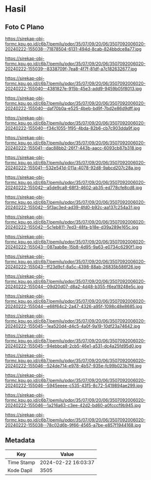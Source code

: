 # Hasil

## Foto C Plano

https://sirekap-obj-formc.kpu.go.id/c6b7/pemilu/pdpr/35/07/09/20/06/3507092006020-20240222-155038--71878504-6131-494d-8cab-824bbdce8a77.jpg

https://sirekap-obj-formc.kpu.go.id/c6b7/pemilu/pdpr/35/07/09/20/06/3507092006020-20240222-155039--8338709f-7ea8-4f7f-81df-a7c182632677.jpg

https://sirekap-obj-formc.kpu.go.id/c6b7/pemilu/pdpr/35/07/09/20/06/3507092006020-20240222-155040--4381827e-915b-45e3-add9-9459b05f8013.jpg

https://sirekap-obj-formc.kpu.go.id/c6b7/pemilu/pdpr/35/07/09/20/06/3507092006020-20240222-155040--daf70b0a-e525-4beb-bd9f-7bd2e86d9dff.jpg

https://sirekap-obj-formc.kpu.go.id/c6b7/pemilu/pdpr/35/07/09/20/06/3507092006020-20240222-155040--f34c1055-1f95-4bda-82b6-cb7c903dda9f.jpg

https://sirekap-obj-formc.kpu.go.id/c6b7/pemilu/pdpr/35/07/09/20/06/3507092006020-20240222-155041--dac88bb2-26f7-443b-aacc-6093cb87b318.jpg

https://sirekap-obj-formc.kpu.go.id/c6b7/pemilu/pdpr/35/07/09/20/06/3507092006020-20240222-155041--532e541d-011a-4078-92d8-9abcd207c28a.jpg

https://sirekap-obj-formc.kpu.go.id/c6b7/pemilu/pdpr/35/07/09/20/06/3507092006020-20240222-155042--a5de9ca8-68f3-4602-ab35-ed778cfe8cd8.jpg

https://sirekap-obj-formc.kpu.go.id/c6b7/pemilu/pdpr/35/07/09/20/06/3507092006020-20240222-155042--5f3ac3ed-ad39-4fd0-b92c-aa137c254a31.jpg

https://sirekap-obj-formc.kpu.go.id/c6b7/pemilu/pdpr/35/07/09/20/06/3507092006020-20240222-155042--5c1eb811-7ed3-48fa-b18e-d39a289e165c.jpg

https://sirekap-obj-formc.kpu.go.id/c6b7/pemilu/pdpr/35/07/09/20/06/3507092006020-20240222-155043--087aab8e-15b8-4d95-9a63-e0734c6290f1.jpg

https://sirekap-obj-formc.kpu.go.id/c6b7/pemilu/pdpr/35/07/09/20/06/3507092006020-20240222-155043--ff23d9cf-8a5c-4398-88ab-26835b586f26.jpg

https://sirekap-obj-formc.kpu.go.id/c6b7/pemilu/pdpr/35/07/09/20/06/3507092006020-20240222-155044--09d20d07-d8a2-4d48-b355-f6ea19248e5c.jpg

https://sirekap-obj-formc.kpu.go.id/c6b7/pemilu/pdpr/35/07/09/20/06/3507092006020-20240222-155044--e68f64c2-2a47-4326-a95f-1098c48e8685.jpg

https://sirekap-obj-formc.kpu.go.id/c6b7/pemilu/pdpr/35/07/09/20/06/3507092006020-20240222-155045--1ea520d4-d4c5-4a0f-9a19-10df23a74642.jpg

https://sirekap-obj-formc.kpu.go.id/c6b7/pemilu/pdpr/35/07/09/20/06/3507092006020-20240222-155045--94ebbca8-2cb5-46e1-a531-dc4a25fd95d0.jpg

https://sirekap-obj-formc.kpu.go.id/c6b7/pemilu/pdpr/35/07/09/20/06/3507092006020-20240222-155046--524de714-e978-4b57-935e-fc99b023b7f6.jpg

https://sirekap-obj-formc.kpu.go.id/c6b7/pemilu/pdpr/35/07/09/20/06/3507092006020-20240222-155046--5945eeee-c535-43f5-8c72-5419894ae299.jpg

https://sirekap-obj-formc.kpu.go.id/c6b7/pemilu/pdpr/35/07/09/20/06/3507092006020-20240222-155046--1a216a63-c3ee-42d2-bd60-a0fcccf9b945.jpg

https://sirekap-obj-formc.kpu.go.id/c6b7/pemilu/pdpr/35/07/09/20/06/3507092006020-20240222-155038--78c02d6b-9f66-4565-a7be-e857f1944168.jpg


## Metadata

| Key        | Value               |
| ---------- | ------------------- |
| Time Stamp | 2024-02-22 16:03:37 |
| Kode Dapil | 3505                |



